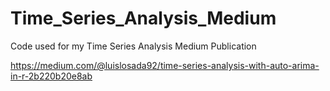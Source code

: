 # Time_Series_Analysis_Medium
Code used for my Time Series Analysis Medium Publication

https://medium.com/@luislosada92/time-series-analysis-with-auto-arima-in-r-2b220b20e8ab

